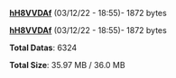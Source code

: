 [**hH8VVDAf**](/data/hH8VVDAf.txt) (03/12/22 - 18:55)- 1872 bytes

[**hH8VVDAf**](/data/hH8VVDAf.txt) (03/12/22 - 18:55)- 1872 bytes

**Total Datas**: 6324

**Total Size**: 35.97 MB / 36.0 MB